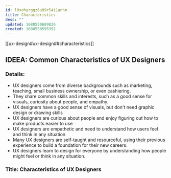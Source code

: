 ```yaml
---
id: l0xohyrggz6u89r54i1anhm
title: Characteristics
desc: ""
updated: 1680550689826
created: 1680550595392
---
```


[[ux-design#ux-design##characteristics]]

## IDEEA: Common Characteristics of UX Designers

### Details:

- UX designers come from diverse backgrounds such as marketing, teaching, small
  business ownership, or even cashiering.
- They share common skills and interests, such as a good sense for visuals,
  curiosity about people, and empathy.
- UX designers have a good sense of visuals, but don't need graphic design or
  drawing skills
- UX designers are curious about people and enjoy figuring out how to make
  products easier to use
- UX designers are empathetic and need to understand how users feel and think in
  any situation
- Many UX designers are self-taught and resourceful, using their previous
  experience to build a foundation for their new careers.
- UX designers learn to design for everyone by understanding how people might
  feel or think in any situation.

### Title: Characteristics of UX Designers
